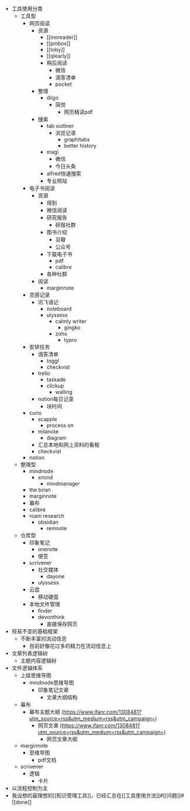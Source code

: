 - 工具使用分类
    - 工具型
        - 网页阅读
            - 资源
                - [[inoreader]]
                - [[pinbox]]
                - [[toby]]
                - [[qlearly]]
                - 稍后阅读
                    - 微信
                    - 滴答清单
                    - pocket
            - 整理
                - diigo
                    - 简悦
                        - 网页精读pdf
            - 搜索
                - tab outliner
                    - 浏览记录
                        - graphitabs
                        - better history
                - magi
                    - 微信
                    - 今日头条
                - alfred快速搜索
                - 专业网站
        - 电子书阅读
            - 资源
                - 得到
                - 微信阅读
                - 研究报告
                    - 研报社群
                - 图书介绍
                    - 豆瓣
                    - 公众号
                - 下载电子书
                    - pdf
                    - calibre
                - 各种社群
            - 阅读
                - marginnote
        - 灵感记录
            - 讯飞语记
                - noteboard
                - ulyssess
                    - calmly writer
                        - gingko
                    - zoho
                        - typro
        - 安排任务
            - 滴答清单
                - toggl
                - checkvist
            - trello
                - taskade
                - clickup
                    - walling
            - notion每日记录
                - 块时间
        - curio
            - scapple
                - process on
            - milanote
                - diagram
            - 汇总本地和网上资料的看板
            - checkvist
        - notion
    - 整理型
        - mindnode
            - xmind
                - mindmanager
        - the brian
        - marginnote
        - 幕布
        - calibre
        - roam research
            - obsidian
                - remnote
    - 仓库型
        - 印象笔记
            - onenote
            - 便签
        - scrivener
            - 社交媒体
                - dayone
            - ulyssess
        - 云盘
            - 移动硬盘
        - 本地文件管理
            - finder
            - devonthink
                - 直接保存网页
- 轻易不变的基础框架
    - 不断丰富的流动信息
        - 目前好像花过多的精力在流动信息上
- 文章列表逻辑树
    - 主题内容逻辑树
- 文件逻辑体系
    - 上级思维导图
        - mindnode思维导图
            - 印象笔记文章
                - 文章大纲结构
    - 幕布
        - 幕布主题大纲 (https://www.ifanr.com/1308481?utm_source=rss&utm_medium=rss&utm_campaign=)
            - 网页文章 (https://www.ifanr.com/1308481?utm_source=rss&utm_medium=rss&utm_campaign=)
                - 网页文章大纲
    - marginnote
        - 思维导图
            - pdf文档
    - scrivener
        - 逻辑
            - 卡片
- 以流程控制为主
- 我设想的最理想的[[知识管理工具]]，已经汇总在[[工具使用方法]]#[[问题]]#[[done]]
